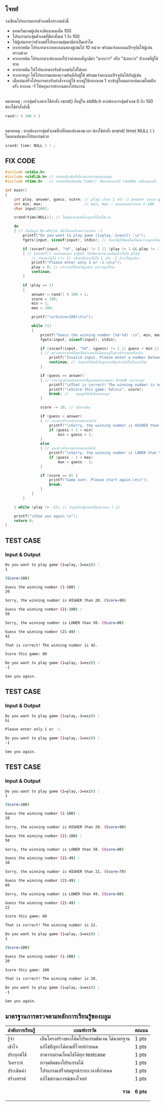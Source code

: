 ## โจทย์
จงเขียนโปรแกรมทายตัวเลขซึ่งทำงานดังนี้
- ตอนเริ่มเกมผู้เล่นจะมีคะแนนเต็ม 100
- โปรแกรมจะสุ่มตัวเลขที่มีค่าตั้งแต่ 1 ถึง 100
- ให้ผู้เล่นทายว่าตัวเลขที่โปรแกรมสุ่มมามีค่าเป็นเท่าใด
- หากทายผิด โปรแกรมจะลบคะแนนของผู้เล่นไป 10 หน่วย พร้อมแจ้งคะแนนปัจจุบันให้ผู้เล่นทราบด้วย
- หากทายผิด โปรแกรมจะต้องบอกใบ้ว่าคำตอบที่ถูกมีค่า "มากกว่า" หรือ "น้อยกว่า" ตัวเลขที่ผู้ใช้ทาย
- หากทายผิด ให้โปรแกรมรอรับตัวเลขถัดไปได้เลย
- หากทายถูก ให้โปรแกรมแสดงความยินดีกับผู้ใช้ พร้อมแจ้งคะแนนปัจจุบันให้กับผู้เช่น
- เมื่อเล่นเสร็จโปรแกรมรอรับคำสั่งจากผู้ใช้ หากผู้ใช้กรอกเลข 1 จะเข้าสู่โหมดการเล่นเกมใหม่อีกครั้ง หากกด -1 ให้หยุดการทำงานของโปรแกรม

<br />หมายเหตุ : การสุ่มตัวเลขจะใช้คำสั่ง rand() ที่อยู่ใน stdlib.h หากต้องการสุ่มตัวเลข 0 ถึง 100 ต้องใช้คำสั่งดังนี้
```c++
rand() % 100 + 1
```
<br />หมายเหตุ : หากต้องการสุ่มตัวเลขที่เปลี่ยนแปลงตามเวลา ต้องใช้คำสั่ง srand( time( NULL ) ) ในตอนต้นของโปรแกรมด้วย
```c++
srand( time( NULL ) ) ;
```

## FIX CODE
```c++
#include <stdio.h>
#include <stdlib.h> // สำหรับฟังก์ชันที่เกี่ยวข้องกับการแปลงข้อมูล
#include <time.h>   // สำหรับใช้กับฟังก์ชัน time() เพื่อทำคำตอบให้ random เปลี่ยนทุกครั้ง

int main()
{
    int play, answer, guess, score; // play เก็บค่า 1 หรือ -1 answer คำตอบ guess ตัวเลขที่ผู้ใช้ทายคะแนน
    int min, max;                   // min, max – ขอบเขตของการทาย 1-100
    char input[100];

    srand(time(NULL)); // ให้สุ่มตัวเลขเปลี่ยนทุกครั้งโดยใช้เวลา

    do
    { // เริ่มต้นลูป do-while เพื่อให้เล่นซ้ำจนกว่าจะเลือก -1
        printf("Do you want to play game (1=play,-1=exit) :\n");
        fgets(input, sizeof(input), stdin); // รับค่าที่ผู้ใช้พิมพ์โดยไม่สนว่าจะถูกหรือผิดก่อนแล้วค่อยไปตรวจสอบภายหลัง

        if (sscanf(input, "%d", &play) != 1 || (play != 1 && play != -1))
        { // sscanf() พยายามแปลง input ให้เป็นเลขจำนวนเต็มแล้วเก็บใน play
            // ถ้าแปลงไม่ได้ (!= 1) หรือค่าที่กรอกไม่ใช่ 1 หรือ -1 ถือว่าไม่ถูกต้อง
            printf("Please enter only 1 or -1.\n\n");
            play = 0; // แจ้งว่าค่าที่ป้อนไม่ถูกต้อง แล้ววนลูปใหม่
            continue;
        }

        if (play == 1)
        {
            answer = rand() % 100 + 1;
            score = 100;
            min = 1;
            max = 100;

            printf("\n(Score=100)\n\n");

            while (1)
            {                                                             // ลูปไม่มีที่สิ้นสุดรอให้ผู้เล่นทายถูกจึงจะbreak
                printf("Guess the winning number (%d-%d) :\n", min, max); // ให้ผู้ใช้ทายเลขพร้อมบอกช่วง(min-max)
                fgets(input, sizeof(input), stdin);                       // รับค่าที่ผู้ใช้พิมพ์โดยไม่สนว่าจะถูกหรือผิดก่อนแล้วค่อยไปตรวจสอบภายหลัง

                if (sscanf(input, "%d", &guess) != 1 || guess < min || guess > max)
                { // ตรวจสอบว่าค่าที่ป้อนเป็นตัวเลขหรือไม่และอยู่ในช่วงที่กำหนดหรือเปล่า
                    printf("Invalid input. Please enter a number between %d and %d.\n\n", min, max);
                    continue; // ข้ามคำสั่งที่เหลือในลูปรอบนั้นแล้วกลับไปเริ่มรอบใหม่
                }

                if (guess == answer)
                { // แจ้งว่าถูกต้องแสดงคำตอบที่ถูกแสดงคะแนนแล้ว break ออกจากลูป
                    printf("\nThat is correct! The winning number is %d.\n", answer);
                    printf("\nScore this game: %d\n\n", score);
                    break; //	หยุดลูปทันทีเมื่อคำตอบถูก
                }

                score -= 10; // เมื่อทายผิด

                if (guess < answer)
                { // บอกช่วงที่จะทายถ้าทายน้อยเกินไป
                    printf("\nSorry, the winning number is HIGHER than %d. (Score=%d)\n\n", guess, score);
                    if (guess + 1 > min)
                        min = guess + 1;
                }
                else
                { // บอกช่วงที่จะทายถ้าทายมากเกินไป
                    printf("\nSorry, the winning number is LOWER than %d. (Score=%d)\n\n", guess, score);
                    if (guess - 1 < max)
                        max = guess - 1;
                }

                if (score == 0) {
                    printf("Game over. Please start again.\n\n");
                    break;
                }
            }
        }

    } while (play != -1); // ทำลูปซ้ำถ้าผู้เล่นยังไม่เลือกออก (-1)

    printf("\nSee you again.\n");
    return 0;
}

```

## TEST CASE
### Input & Output
```bash
Do you want to play game (1=play,-1=exit) :
1

(Score=100)

Guess the winning number (1-100) :
20

Sorry, the winning number is HIGHER than 20. (Score=90)

Guess the winning number (21-100) :
50

Sorry, the winning number is LOWER than 50. (Score=80)

Guess the winning number (21-49) :
42

That is correct! The winning number is 42.

Score this game: 80

Do you want to play game (1=play,-1=exit) :
-1

See you again.
```

## TEST CASE
### Input & Output
```bash
Do you want to play game (1=play,-1=exit) :
hi

Please enter only 1 or -1.

Do you want to play game (1=play,-1=exit) :
-1

See you again.
```

## TEST CASE
### Input & Output
```bash
Do you want to play game (1=play,-1=exit) :
1

(Score=100)

Guess the winning number (1-100) :
20

Sorry, the winning number is HIGHER than 20. (Score=90)

Guess the winning number (21-100) :
50

Sorry, the winning number is LOWER than 50. (Score=80)

Guess the winning number (21-49) :
10

Sorry, the winning number is HIGHER than 21. (Score=70)

Guess the winning number (21-49) :
60

Sorry, the winning number is LOWER than 49. (Score=60)

Guess the winning number (21-49) :
22

Score this game: 60

That is correct! The winning number is 22.

Do you want to play game (1=play,-1=exit) :
1

(Score=100)

Guess the winning number (1-100) :
20

Score this game: 100

That is correct! The winning number is 20.

Do you want to play game (1=play,-1=exit) :
-1

See you again.
```

## มาตรฐานการตรวจตามหลักการเรียนรู้ของบลูม
| ลำดับการเรียนรู้ | เกณฑ์การวัด | คะแนน |
| -------- | -------- | -------- |
| รู้จำ | เห็นโครงสร้างของโค้ดโปรแกรมชัดเจน ได้มาตรฐาน | 1 pts |
| เข้าใจ | แก้ไขปัญหาได้ตามที่โจทย์กำหนด | 1 pts |
| ประยุกต์ใช้ | สามารถผ่านเงื่อนไขได้ทุก testcase | 1 pts |
| วิเคราะห์ | หาจุดผิดของโปรแกรมได้ | 1 pts |
| ประเมินค่า | โปรแกรมเสร็จสมบูรณ์ระยะเวลาที่กำหนด | 1 pts |
| สร้างสรรค์ | แก้ไขสถานการณ์ของโจทย์ | 1 pts |
||<p style='text-align: right !important;'>**รวม**</p>|**6 pts**|
